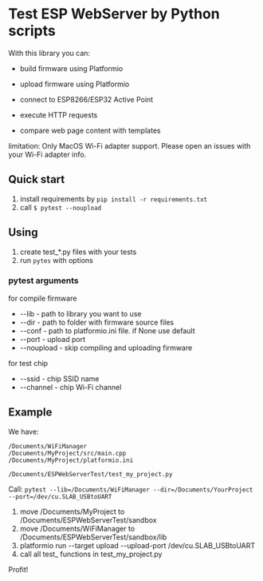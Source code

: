 
# Test ESP WebServer by Python scripts

With this library you can:

- build firmware using Platformio 
- upload firmware using Platformio

- connect to ESP8266/ESP32 Active Point
- execute HTTP requests
- compare web page content with templates


limitation: Only MacOS Wi-Fi adapter support. Please open an issues with your Wi-Fi adapter info.

## Quick start
1. install requirements by `pip install -r requirements.txt`
2. call `$ pytest --noupload`


## Using
1. create test_*.py files with your tests
2. run `pytes` with options

### pytest arguments
for compile firmware
- --lib - path to library you want to use
- --dir - path to folder with firmware source files
- --conf - path to platformio.ini file. if None use default
- --port - upload port 
- --noupload - skip compiling and uploading firmware

for test chip
- --ssid - chip SSID name
- --channel - chip Wi-Fi channel

## Example

We have:
```
/Documents/WiFiManager
/Documents/MyProject/src/main.cpp
/Documents/MyProject/platformio.ini

/Documents/ESPWebServerTest/test_my_project.py

```

Call:
`pytest --lib=/Documents/WiFiManager --dir=/Documents/YourProject --port=/dev/cu.SLAB_USBtoUART`

1. move /Documents/MyProject to /Documents/ESPWebServerTest/sandbox
2. move /Documents/WiFiManager to /Documents/ESPWebServerTest/sandbox/lib
3. platformio run --target upload --upload-port /dev/cu.SLAB_USBtoUART
4. call all test_ functions in test_my_project.py

Profit!



